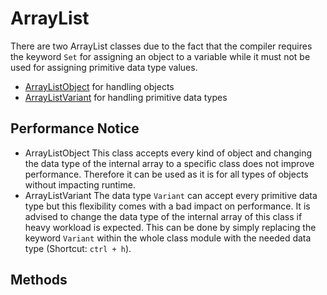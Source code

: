 ﻿# ArrayList
There are two ArrayList classes due to the fact that the compiler requires the keyword `Set` for assigning an object to a variable while it must not be used for assigning primitive data type values. 
  - [ArrayListObject](https://github.com/NicklasRatay/VBA-Library/tree/main/src/ArrayListObject.cls) for handling objects
  - [ArrayListVariant](https://github.com/NicklasRatay/VBA-Library/tree/main/src/ArrayListVariant) for handling primitive data types

## Performance Notice
  - ArrayListObject
This class accepts every kind of object and changing the data type of the internal array to a specific class does not improve performance. Therefore it can be used as it is for all types of objects without impacting runtime.
  - ArrayListVariant
The data type `Variant` can accept every primitive data type but this flexibility comes with a bad impact on performance.
It is advised to change the data type of the internal array of this class if heavy workload is expected. This can be done by simply replacing the keyword `Variant` within the whole class module with the needed data type (Shortcut: `ctrl + h`).

## Methods


